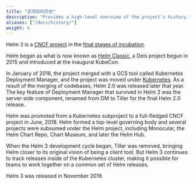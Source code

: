 ```yaml
---
title: "该项目的历史"
description: "Provides a high-level overview of the project's history."
aliases: ["/docs/history/"]
weight: 4
---
```


Helm 3 is a [CNCF project](https://www.cncf.io/projects/) in the [final stages of incubation](https://github.com/cncf/toc/blob/master/process/graduation_criteria.adoc).

Helm began as what is now known as [Helm Classic](https://github.com/helm/helm-classic), a Deis project begun in 2015 and introduced at the inaugural KubeCon.

In January of 2016, the project merged with a GCS tool called Kubernetes Deployment Manager, and the project was moved under [Kubernetes](https://kubernetes.io). As a result of the merging of codebases, Helm 2.0 was released later that year. The key feature of Deployment Manager that survived in Helm 2 was the server-side component, renamed from DM to Tiller for the final Helm 2.0 release.

Helm was promoted from a Kubernetes subproject to a full-fledged CNCF project in June, 2018. Helm formed a top-level governing body and several projects were subsumed under the Helm project, including Monocular, the Helm Chart Repo, Chart Museum, and later the Helm Hub.

When the Helm 3 development cycle began, Tiller was removed, bringing Helm closer to its original vision of being a client tool. But Helm 3 continues to track releases inside of the Kubernetes cluster, making it possible for teams to work together on a common set of Helm releases.

Helm 3 was released in November 2019.
